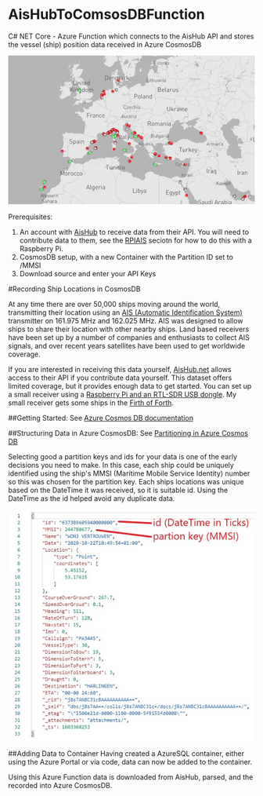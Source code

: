 ﻿# AisHubToComsosDBFunction
C# NET Core - Azure Function which connects to the AisHub API and stores the vessel (ship) position data received in Azure CosmosDB

![AIS Ships](https://github.com/euangordon/AisHubToComsosDBFunction/blob/master/AIS_Ships.JPG)

Prerequisites: 
1. An account with [AisHub](http://www.aishub.net/) to receive data from their API. You will need to contribute data to them, see the [RPIAIS](http://www.aishub.net/rpiais) seciotn for how to do this with a Raspberry Pi.
2. CosmosDB setup, with a new Container with the Partition ID set to /MMSI
3. Download source and enter your API Keys

#Recording Ship Locations in CosmosDB

At any time there are over 50,000 ships moving around the world, transmitting their location using an [AIS (Automatic Identification System)](https://en.wikipedia.org/wiki/Automatic_identification_system) transmitter on 161.975 MHz and 162.025 MHz. AIS was designed to allow ships to share their location with other nearby ships. Land based receivers have been set up by a number of companies and enthusiasts to collect AIS signals, and over recent years satellites have been used to get worldwide coverage.

If you are interested in receiving this data yourself, [AisHub.net](http://www.aishub.net/) allows access to their API if you contribute data yourself. This dataset offers limited coverage, but it provides enough data to get started. You can set up a small receiver using a [Raspberry Pi and an RTL-SDR USB dongle](http://www.aishub.net/rpiais). My small receiver gets some ships in the [Firth of Forth](http://www.aishub.net/stations/2993).

##Getting Started: 
See [Azure Cosmos DB documentation](https://docs.microsoft.com/en-us/azure/cosmos-db/)

##Structuring Data in Azure CosmosDB:
See [Partitioning in Azure Cosmos DB](https://docs.microsoft.com/en-us/azure/cosmos-db/partitioning-overview)

Selecting good a partition keys and ids for your data is one of the early decisions you need to make. In this case, each ship could be uniquely identified using the ship's MMSI (Maritime Mobile Service Identity) number so this was chosen for the partition key. Each ships locations was unique based on the DateTime it was received, so it is suitable id. Using the DateTime as the id helped avoid any duplicate data.

![Ais Raw Data in CosmosDB](https://github.com/euangordon/AisHubToComsosDBFunction/blob/master/AIS_RawData.JPG)

##Adding Data to Container
Having created a AzureSQL container, either using the Azure Portal or via code, data can now be added to the container. 

Using this Azure Function data is downloaded from AisHub, parsed, and the recorded into Azure CosmosDB.








